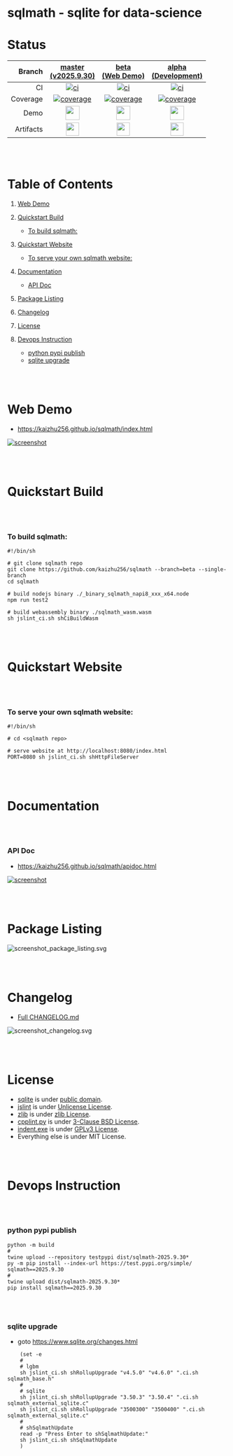 # sqlmath - sqlite for data-science


# Status
| Branch | [master<br>(v2025.9.30)](https://github.com/kaizhu256/sqlmath/tree/master) | [beta<br>(Web Demo)](https://github.com/kaizhu256/sqlmath/tree/beta) | [alpha<br>(Development)](https://github.com/kaizhu256/sqlmath/tree/alpha) |
|--:|:--:|:--:|:--:|
| CI | [![ci](https://github.com/kaizhu256/sqlmath/actions/workflows/ci.yml/badge.svg?branch=master)](https://github.com/kaizhu256/sqlmath/actions?query=branch%3Amaster) | [![ci](https://github.com/kaizhu256/sqlmath/actions/workflows/ci.yml/badge.svg?branch=beta)](https://github.com/kaizhu256/sqlmath/actions?query=branch%3Abeta) | [![ci](https://github.com/kaizhu256/sqlmath/actions/workflows/ci.yml/badge.svg?branch=alpha)](https://github.com/kaizhu256/sqlmath/actions?query=branch%3Aalpha) |
| Coverage | [![coverage](https://kaizhu256.github.io/sqlmath/branch-alpha/.artifact/coverage/coverage_badge.svg)](https://kaizhu256.github.io/sqlmath/branch-alpha/.artifact/coverage/index.html) | [![coverage](https://kaizhu256.github.io/sqlmath/branch-alpha/.artifact/coverage/coverage_badge.svg)](https://kaizhu256.github.io/sqlmath/branch-alpha/.artifact/coverage/index.html) | [![coverage](https://kaizhu256.github.io/sqlmath/branch-alpha/.artifact/coverage/coverage_badge.svg)](https://kaizhu256.github.io/sqlmath/branch-alpha/.artifact/coverage/index.html) |
| Demo | [<img src="https://kaizhu256.github.io/sqlmath/asset_image_github_brands.svg" height="32">](https://kaizhu256.github.io/sqlmath/branch-alpha/index.html) | [<img src="https://kaizhu256.github.io/sqlmath/asset_image_github_brands.svg" height="32">](https://kaizhu256.github.io/sqlmath/branch-alpha/index.html) | [<img src="https://kaizhu256.github.io/sqlmath/asset_image_github_brands.svg" height="32">](https://kaizhu256.github.io/sqlmath/branch-alpha/index.html) |
| Artifacts | [<img src="https://kaizhu256.github.io/sqlmath/asset_image_folder_open_solid.svg" height="30">](https://github.com/kaizhu256/sqlmath/tree/gh-pages/branch-alpha/.artifact) | [<img src="https://kaizhu256.github.io/sqlmath/asset_image_folder_open_solid.svg" height="30">](https://github.com/kaizhu256/sqlmath/tree/gh-pages/branch-alpha/.artifact) | [<img src="https://kaizhu256.github.io/sqlmath/asset_image_folder_open_solid.svg" height="30">](https://github.com/kaizhu256/sqlmath/tree/gh-pages/branch-alpha/.artifact) |


<br><br>
# Table of Contents

1. [Web Demo](#web-demo)

2. [Quickstart Build](#quickstart-build)
    - [To build sqlmath:](#to-build-sqlmath)

3. [Quickstart Website](#quickstart-website)
    - [To serve your own sqlmath website:](#to-serve-your-own-sqlmath-website)

4. [Documentation](#documentation)
    - [API Doc](#api-doc)

5. [Package Listing](#package-listing)

6. [Changelog](#changelog)

7. [License](#license)

8. [Devops Instruction](#devops-instruction)
    - [python pypi publish](#python-pypi-publish)
    - [sqlite upgrade](#sqlite-upgrade)


<br><br>
# Web Demo
- https://kaizhu256.github.io/sqlmath/index.html

[![screenshot](https://kaizhu256.github.io/sqlmath/branch-alpha/.artifact/screenshot_browser__2fsqlmath_2fbranch-alpha_2findex.html.png)](https://kaizhu256.github.io/sqlmath/index.html)


<br><br>
# Quickstart Build


<br><br>
### To build sqlmath:
```shell
#!/bin/sh

# git clone sqlmath repo
git clone https://github.com/kaizhu256/sqlmath --branch=beta --single-branch
cd sqlmath

# build nodejs binary ./_binary_sqlmath_napi8_xxx_x64.node
npm run test2

# build webassembly binary ./sqlmath_wasm.wasm
sh jslint_ci.sh shCiBuildWasm
```


<br><br>
# Quickstart Website


<br><br>
### To serve your own sqlmath website:
```shell
#!/bin/sh

# cd <sqlmath repo>

# serve website at http://localhost:8080/index.html
PORT=8080 sh jslint_ci.sh shHttpFileServer
```


<br><br>
# Documentation


<br><br>
### API Doc
- https://kaizhu256.github.io/sqlmath/apidoc.html

[![screenshot](https://kaizhu256.github.io/sqlmath/branch-alpha/.artifact/screenshot_browser__2f.artifact_2fapidoc.html.png)](https://kaizhu256.github.io/sqlmath/apidoc.html)


<br><br>
# Package Listing
![screenshot_package_listing.svg](https://kaizhu256.github.io/sqlmath/branch-alpha/.artifact/screenshot_package_listing.svg)


<br><br>
# Changelog
- [Full CHANGELOG.md](CHANGELOG.md)

![screenshot_changelog.svg](https://kaizhu256.github.io/sqlmath/branch-alpha/.artifact/screenshot_changelog.svg)


<br><br>
# License
- [sqlite](https://github.com/sqlite/sqlite) is under [public domain](https://www.sqlite.org/copyright.html).
- [jslint](https://github.com/jslint-org/jslint) is under [Unlicense License](https://github.com/jslint-org/jslint/blob/master/LICENSE).
- [zlib](https://github.com/madler/zlib) is under [zlib License](https://github.com/madler/zlib/blob/v1.3.1/LICENSE).
- [cpplint.py](cpplint.py) is under [3-Clause BSD License](https://github.com/cpplint/cpplint/blob/2.0.0/LICENSE).
- [indent.exe](indent.exe) is under [GPLv3 License](https://www.gnu.org/licenses/gpl-3.0.txt)<!--no-validate-->.
- Everything else is under MIT License.


<br><br>
# Devops Instruction


<br><br>
### python pypi publish
```shell
python -m build
#
twine upload --repository testpypi dist/sqlmath-2025.9.30*
py -m pip install --index-url https://test.pypi.org/simple/ sqlmath==2025.9.30
#
twine upload dist/sqlmath-2025.9.30*
pip install sqlmath==2025.9.30
```


<br><br>
### sqlite upgrade
- goto https://www.sqlite.org/changes.html
```shell
    (set -e
    #
    # lgbm
    sh jslint_ci.sh shRollupUpgrade "v4.5.0" "v4.6.0" ".ci.sh sqlmath_base.h"
    #
    # sqlite
    sh jslint_ci.sh shRollupUpgrade "3.50.3" "3.50.4" ".ci.sh sqlmath_external_sqlite.c"
    sh jslint_ci.sh shRollupUpgrade "3500300" "3500400" ".ci.sh sqlmath_external_sqlite.c"
    #
    # shSqlmathUpdate
    read -p "Press Enter to shSqlmathUpdate:"
    sh jslint_ci.sh shSqlmathUpdate
    )
```
